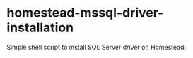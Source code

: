 # homestead-mssql-driver-installation
Simple shell script to install SQL Server driver on Homestead.
